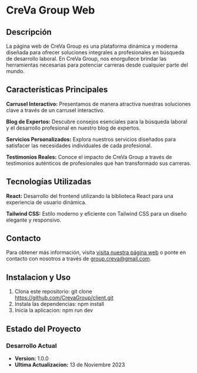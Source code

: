 # CreVa Group Web

## Descripción
La página web de CreVa Group es una plataforma dinámica y moderna diseñada para ofrecer soluciones integrales a profesionales en búsqueda de desarrollo laboral. En CreVa Group, nos enorgullece brindar las herramientas necesarias para potenciar carreras desde cualquier parte del mundo.

## Características Principales
**Carrusel Interactivo:** Presentamos de manera atractiva nuestras soluciones clave a través de un carrusel interactivo.

**Blog de Expertos:** Descubre consejos esenciales para la búsqueda laboral y el desarrollo profesional en nuestro blog de expertos.

**Servicios Personalizados:** 
  Explora nuestros servicios diseñados para satisfacer las necesidades individuales de cada profesional.

**Testimonios Reales:** 
  Conoce el impacto de CreVa Group a través de testimonios auténticos de profesionales que han transformado sus carreras.

## Tecnologías Utilizadas

**React:** Desarrollo del frontend utilizando la biblioteca React para una experiencia de usuario dinámica.

**Tailwind CSS:** Estilo moderno y eficiente con Tailwind CSS para un diseño elegante y responsivo.

## Contacto
  Para obtener más información, visita [visita nuestra página web](https://creva.vercel.app/) o ponte en contacto con nosotros a través de group.creva@gmail.com.

## Instalacion y Uso 

  1. Clona este repositorio: 
    git clone https://github.com/CrevaGroup/client.git
  2. Instala las dependencias: 
     npm install
  3. Inicia la aplicacion: 
     npm run dev
## Estado del Proyecto

### Desarrollo Actual
- **Version:** 1.0.0
- **Ultima Actualizacion:** 13 de Noviembre 2023
